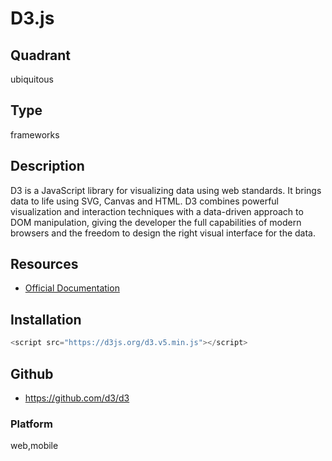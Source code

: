 # D3.js

## Quadrant
ubiquitous

## Type
frameworks

## Description
D3 is a JavaScript library for visualizing data using web standards. It brings data 
to life using SVG, Canvas and HTML. D3 combines powerful visualization and interaction 
techniques with a data-driven approach to DOM manipulation, giving the developer the full 
capabilities of modern browsers and the freedom to design the right visual interface for the
data.

## Resources
* [Official Documentation](https://www.npmjs.com/package/d3)

## Installation
``` js
<script src="https://d3js.org/d3.v5.min.js"></script>
```

## Github
* <https://github.com/d3/d3>


### Platform
web,mobile

